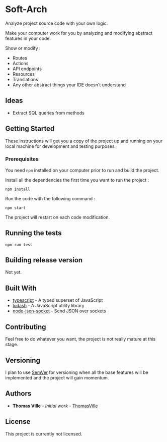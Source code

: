 # Soft-Arch

Analyze project source code with your own logic.

Make your computer work for you by analyzing and modifying abstract features in your code.

Show or modify :
- Routes
- Actions
- API endpoints
- Resources
- Translations
- Any other abstract things your IDE doesn't understand

## Ideas

- Extract SQL queries from methods

## Getting Started

These instructions will get you a copy of the project up and running on your local machine for development and testing purposes.

### Prerequisites

You need `npm` installed on your computer prior to run and build the project.

Install all the dependencies the first time you want to run the project :
```
npm install
```

Run the code with the following command :
```
npm start
```

The project will restart on each code modification.

## Running the tests

```
npm run test
```

## Building release version

Not yet.

## Built With

* [typescript](https://www.typescriptlang.org/) - A typed superset of JavaScript
* [lodash](https://lodash.com/) - A JavaScript utility library
* [node-json-socket](https://github.com/sebastianseilund/node-json-socket) - Send JSON over sockets

## Contributing

Feel free to do whatever you want, the project is not really mature at this stage.

## Versioning

I plan to use [SemVer](http://semver.org/) for versioning when all the base features will be implemented and the project will gain momentum.

## Authors

* **Thomas Ville** - *Initial work* - [ThomasVille](https://github.com/ThomasVille)

## License

This project is currently not licensed.
